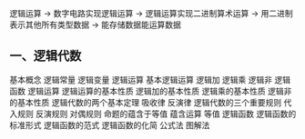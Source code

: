 逻辑运算 -> 数字电路实现逻辑运算 -> 逻辑运算实现二进制算术运算 -> 用二进制表示其他所有类型数据 -> 能存储数据能运算数据

## 一、逻辑代数

基本概念
逻辑常量
逻辑变量
逻辑运算
基本逻辑运算
逻辑加
逻辑乘
逻辑非
逻辑函数
逻辑运算
逻辑运算的基本性质
逻辑加的基本性质
逻辑乘的基本性质
逻辑非的基本性质
逻辑代数的两个基本定理
吸收律
反演律
逻辑代数的三个重要规则
代入规则
反演规则
对偶规则
命题的蕴含于等值
蕴含运算
等值
逻辑函数
逻辑函数的标准形式
逻辑函数的范式
逻辑函数的化简
公式法
图解法

